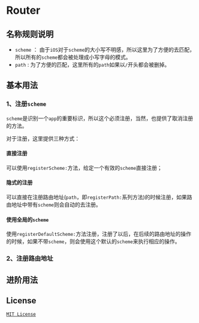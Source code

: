 # Router



## 名称规则说明

* `scheme` ： 由于`iOS`对于`scheme`的大小写不明感，所以这里为了方便的去匹配，所以所有的`scheme`都会被处理成小写字母的模式。
* `path` : 为了方便的匹配，这里所有的`path`如果以`/`开头都会被删掉。

## 基本用法

### 1、注册`scheme`

`scheme`是识别一个`app`的重要标识，所以这个必须注册，当然，也提供了取消注册的方法。

对于注册，这里提供三种方式：

#### 直接注册

可以使用`registerScheme:`方法，给定一个有效的`scheme`直接注册；

#### 隐式的注册

可以直接在注册路由地址(`path`，即`registerPath:`系列方法)的时候注册，如果路由地址中带有`scheme`则会自动的去注册。

#### 使用全局的`scheme`

使用`registerDefaultScheme:`方法注册，注册了以后，在后续的路由地址的操作的时候，如果不带`scheme`，则会使用这个默认的`scheme`来执行相应的操作。

### 2、注册路由地址



## 进阶用法

## License

[`MIT License`](https://github.com/JyHu/Router/blob/master/LICENSE)